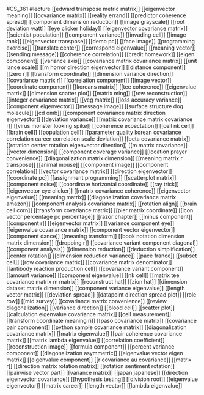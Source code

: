 #CS_361
#lecture
[[edward transpose metric matrix]]
[[eigenvector meaning]]
[[covariance matrix]]
[[reality errand]]
[[predictor coherence spread]]
[[component dimension reduction]]
[[image grayscale]]
[[root deviation watt]]
[[eye clicker holiday]]
[[eigenvector covariance matrix]]
[[scientist population]]
[[component variance]]
[[invading cell]]
[[image rank]]
[[eigenvector transpose]]
[[demo pc]]
[[face image]]
[[programming exercise]]
[[translate center]]
[[correspond eigenvalue]]
[[meaning vector]]
[[sending message]]
[[coherence correlation]]
[[credit homework]]
[[eigen component]]
[[variance axis]]
[[covariance matrix covariance matrix]]
[[unit lance scale]]
[[m horror direction eigenvector]]
[[distance component]]
[[zero r]]
[[transform coordinate]]
[[dimension variance direction]]
[[covariance matrix r]]
[[correlation component]]
[[image vector]]
[[coordinate component]]
[[koreans matrix]]
[[tee coherence]]
[[eigenvalue matrix]]
[[dimension scatter plot]]
[[matrix ming]]
[[row reconstruction]]
[[integer covariance matrix]]
[[veg matrix]]
[[loss accuracy variance]]
[[component eigenvector]]
[[message image]]
[[surface structure dog molecule]]
[[cd omb]]
[[component covariance matrix direction eigenvector]]
[[deviation variance]]
[[matrix covariance matrix covariance r]]
[[virus monster looking spike]]
[[coherence expectation]]
[[cell nk cell]]
[[brain cell]]
[[population cell]]
[[parameter quality korean covariance correlation career correlation scale deviation]]
[[beta covariance matrix]]
[[rotation center rotation eigenvector direction]]
[[m matrix covariance]]
[[vector dimension]]
[[component coverage variance]]
[[location prayer convenience]]
[[diagonalization matrix dimension]]
[[meaning matrix r transpose]]
[[animal mouse]]
[[component image]]
[[component correlation]]
[[vector covariance matrix]]
[[direction eigenvector]]
[[coordinate pc]]
[[assignment programming]]
[[scatterplot matrix]]
[[component noise]]
[[coordinate horizontal coordinate]]
[[ray trick]]
[[eigenvector eye clicker]]
[[matrix covariance coherence]]
[[eigenvector eigenvalue]]
[[meaning matrix]]
[[diagonalization covariance matrix amazon]]
[[component analysis covariance matrix]]
[[rotation align]]
[[brain cell corn]]
[[transform covariance matrix]]
[[pier matrix coordinate]]
[[icon vector percentage pc percentage]]
[[razor chapter]]
[[minus component]]
[[component r]]
[[eigenvector matrix]]
[[variance component eye]]
[[eigenvalue covariance matrix]]
[[component vector eigenvector]]
[[component dance]]
[[meaning transform]]
[[book notation dimension matrix dimension]]
[[dropping r]]
[[covariance variant component diagonal]]
[[component analysis]]
[[dimension reduction]]
[[deduction simplification]]
[[center rotation]]
[[dimension reduction variance]]
[[pace france]]
[[subset cell]]
[[row covariance matrix]]
[[covariance matrix denominator]]
[[antibody reaction production cell]]
[[covariance variant component]]
[[amount variance]]
[[component eigenvalue]]
[[nk cell]]
[[matrix tee covariance matrix m matrix]]
[[reconstruct hat]]
[[zion hat]]
[[dimension dataset matrix dimension]]
[[component variance eigenvalue]]
[[length vector matrix]]
[[deviation spread]]
[[datapoint direction spread plot]]
[[role row]]
[[mid survey]]
[[covariance matrix convenience]]
[[review diagonalization]]
[[variance direction]]
[[blood cell]]
[[scatter plot]]
[[calculation eigenvalue covariance matrix]]
[[cell measurement]]
[[transform coordinate meaning ri]]
[[paso covariance matrix]]
[[covariance pair component]]
[[python sample covariance matrix]]
[[diagonalization covariance matrix]]
[[matrix eigenvalue]]
[[pair coherence covariance matrix]]
[[matrix lambda eigenvalue]]
[[correlation coefficient]]
[[reconstruction image]]
[[formula component]]
[[percent variance component]]
[[diagonalization asymmetric]]
[[eigenvalue vector eigen matrix]]
[[eigenvalue component]]
[[r covariance au covariance]]
[[matrix r]]
[[direction matrix rotation matrix]]
[[rotation sentiment rotation]]
[[pairwise vector part]]
[[variance matrix]]
[[japan japanese]]
[[direction eigenvector covariance]]
[[hypothesis testing]]
[[division root]]
[[eigenvalue eigenvector]]
[[matrix career]]
[[length vector]]
[[lambda eigenvalue]]
